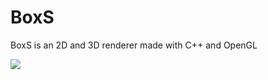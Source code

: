 # BoxS

BoxS is an 2D and 3D renderer made with C++ and OpenGL

![](https://cdn.discordapp.com/attachments/990393668122857543/1103800651269554216/image.png)